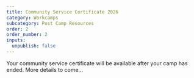 ```yaml
---
title: Community Service Certificate 2026
category: Workcamps
subcategory: Post Camp Resources
order: 2
order_number: 2
inputs:
  unpublish: false
---
```

Your community service certificate will be available after your camp has ended. More details to come…